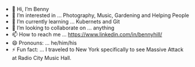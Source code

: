 - 👋 Hi, I’m Benny
- 👀 I’m interested in ... Photography, Music, Gardening and Helping People
- 🌱 I’m currently learning ... Kubernets and Git
- 💞️ I’m looking to collaborate on ... anything
- 📫 How to reach me ... https://www.linkedin.com/in/bennyhill/
- 😄 Pronouns: ... he/him/his
- ⚡ Fun fact: ... I traveled to New York specifically to see Massive Attack at Radio City Music Hall.

<!---
bjam70/bjam70 is a ✨ special ✨ repository because its `README.md` (this file) appears on your GitHub profile.
You can click the Preview link to take a look at your changes.
--->
